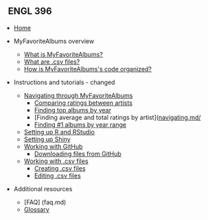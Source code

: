 <!-- _sidebar.md -->

## &nbsp; ENGL 396

* [Home](README.md)

* MyFavoriteAlbums overview

  * [What is MyFavoriteAlbums?](README.md)
  * [What are .csv files?](csvwhatis.md)
  * [How is MyFavoriteAlbums's code organized?](codeorganization.md)
  
* Instructions and tutorials - changed
  
  * [Navigating through MyFavoriteAlbums](navigating.md)
      * [Comparing ratings between artists](###comparing-ratings-between-artists)
      * [Finding top albums by year](###top-by-year)
      * [Finding average and total ratings by artist]([navigating.md/](https://cady-x.github.io/MyFavoriteAlbums-Documentation/#/navigating?id=avg-total-ratings)
      * [Finding #1 albums by year range](navigating/#top-by-year-range)
  * [Setting up R and RStudio](rrstudio.md)
  * [Setting up Shiny](shiny.md)
  * [Working with GitHub](github.md)
    * [Downloading files from GitHub](github.md/#download)
  * [Working with .csv files](csv.md)
    * [Creating .csv files](csv.md/#create)
    * [Editing .csv files](csv.md/#edit)

* Additional resources
  
  * [FAQ] (faq.md)
  * [Glossary](glossary.md)
